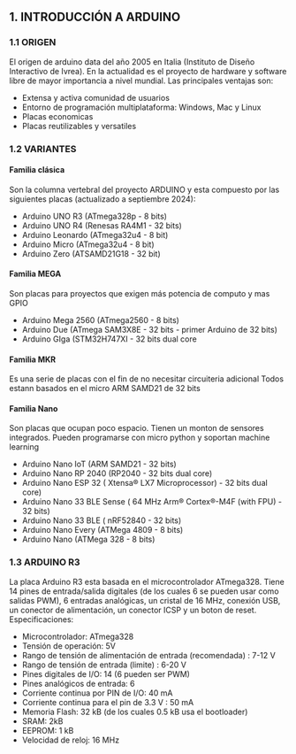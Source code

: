 ## 1. INTRODUCCIÓN A ARDUINO

### 1.1 ORIGEN
El origen de arduino data del año 2005 en Italia (Instituto de Diseño Interactivo de Ivrea). En la actualidad es el proyecto de hardware y software libre de mayor importancia a nivel mundial.
Las principales ventajas son:
* Extensa y activa comunidad de usuarios
* Entorno de programación multiplataforma: Windows, Mac y Linux
* Placas economicas
* Placas reutilizables y versatiles

### 1.2 VARIANTES

#### Familia clásica
Son la columna vertebral del proyecto ARDUINO y esta compuesto por las siguientes placas (actualizado a septiembre 2024):

* Arduino UNO R3 (ATmega328p - 8 bits)
* Arduino UNO R4 (Renesas RA4M1 - 32 bits)
* Arduino Leonardo (ATmega32u4 - 8 bit)
* Arduino Micro (ATmega32u4 - 8 bit)
* Arduino Zero (ATSAMD21G18 - 32 bit)

#### Familia MEGA
Son placas para proyectos que exigen más potencia de computo y mas GPIO

* Arduino Mega 2560 (ATmega2560 - 8 bits)
* Arduino Due (ATmega SAM3X8E - 32 bits - primer Arduino de 32 bits)
* Arduino GIga (STM32H747XI - 32 bits dual core

#### Familia MKR
Es una serie de placas con el fin de no necesitar circuiteria adicional
Todos estann basados en el micro ARM SAMD21 de 32 bits

#### Familia Nano
Son placas que ocupan poco espacio. Tienen un monton de sensores integrados. Pueden programarse con micro python y soportan machine learning

* Arduino Nano IoT (ARM SAMD21 - 32 bits)
* Arduino Nano RP 2040 (RP2040 - 32 bits dual core)
* Arduino Nano ESP 32 ( Xtensa® LX7 Microprocessor) - 32 bits dual core)
* Arduino Nano 33 BLE Sense ( 64 MHz Arm® Cortex®-M4F (with FPU) - 32 bits)
* Arduino Nano 33 BLE ( nRF52840 - 32 bits)
* Arduino Nano Every (ATMega 4809 - 8 bits)
* Arduino Nano (ATMega 328 - 8 bits)


### 1.3 ARDUINO R3

La placa Arduino R3 esta basada en el microcontrolador ATmega328. Tiene 14 pines de entrada/salida digitales (de los cuales 6 se pueden usar como salidas PWM), 6 entradas analógicas, un cristal de 16 MHz, conexión USB, un conector de alimentación, un conector ICSP y un boton de reset.
Especificaciones:
* Microcontrolador: ATmega328
* Tensión de operación: 5V
* Rango de tensión de alimentación de entrada (recomendada) : 7-12 V
* Rango de tensión de entrada (limite) : 6-20 V
* Pines digitales de I/O: 14 (6 pueden ser PWM)
* Pines analógicos de entrada: 6
* Corriente continua por PIN de I/O: 40 mA
* Corriente continua para el pin de 3.3 V : 50 mA
* Memoria Flash: 32 kB (de los cuales 0.5 kB usa el bootloader)
* SRAM: 2kB
* EEPROM: 1 kB
* Velocidad de reloj: 16 MHz







  
